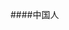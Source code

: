 <!--
author: jockchou
date: 2015-07-30
title: Hello World!
tags: GitBlog
category: GitBlog
status: publish
summary: 你好！GitBlog
-->

####中国人